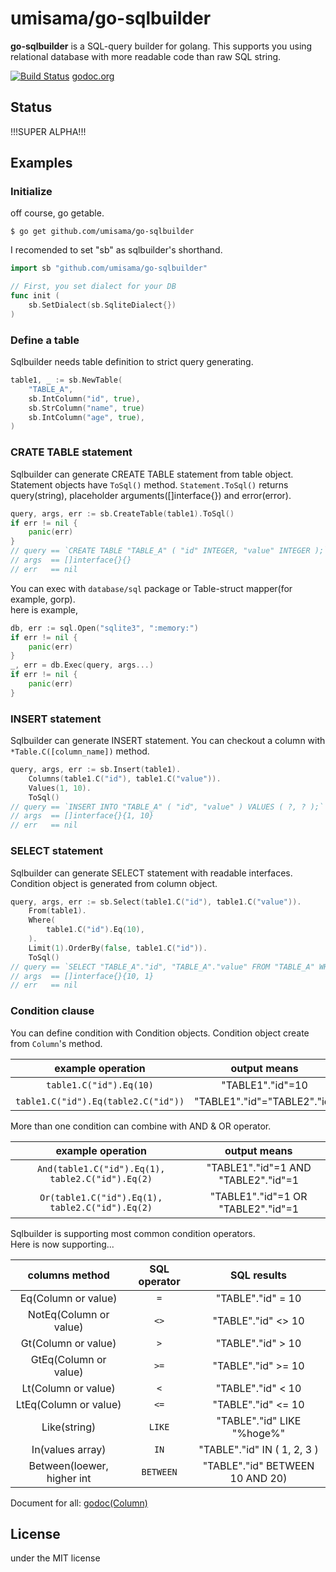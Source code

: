 # umisama/go-sqlbuilder
**go-sqlbuilder** is a SQL-query builder for golang.  This supports you using relational database with more readable code than raw SQL string.

[![Build Status](https://travis-ci.org/umisama/go-sqlbuilder.svg?branch=master)](https://travis-ci.org/umisama/go-sqlbuilder)
[godoc.org](http://godoc.org/github.com/umisama/go-sqlbuilder)

## Status
!!!SUPER ALPHA!!!

## Examples
### Initialize
off course, go getable.

```shell-script
$ go get github.com/umisama/go-sqlbuilder
```

I recomended to set "sb" as sqlbuilder's shorthand.

```go
import sb "github.com/umisama/go-sqlbuilder"

// First, you set dialect for your DB
func init (
	sb.SetDialect(sb.SqliteDialect{})
)
```

### Define a table
Sqlbuilder needs table definition to strict query generating.

```go
table1, _ := sb.NewTable(
	"TABLE_A",
	sb.IntColumn("id", true),
	sb.StrColumn("name", true)
	sb.IntColumn("age", true),
)
```

### CRATE TABLE statement
Sqlbuilder can generate CREATE TABLE statement from table object.  
Statement objects have ```ToSql()``` method.  ```Statement.ToSql()``` returns query(string), placeholder arguments([]interface{}) and error(error).

```go
query, args, err := sb.CreateTable(table1).ToSql()
if err != nil {
	panic(err)
}
// query == `CREATE TABLE "TABLE_A" ( "id" INTEGER, "value" INTEGER );`
// args  == []interface{}{}
// err   == nil
```

You can exec with ```database/sql``` package or Table-struct mapper(for example, gorp).  
here is example,

```go
db, err := sql.Open("sqlite3", ":memory:")
if err != nil {
	panic(err)
}
_, err = db.Exec(query, args...)
if err != nil {
	panic(err)
}
```

### INSERT statement
Sqlbuilder can generate INSERT statement.  You can checkout a column with ```*Table.C([column_name])``` method.

```go
query, args, err := sb.Insert(table1).
	Columns(table1.C("id"), table1.C("value")).
	Values(1, 10).
	ToSql()
// query == `INSERT INTO "TABLE_A" ( "id", "value" ) VALUES ( ?, ? );`
// args  == []interface{}{1, 10}
// err   == nil
```

### SELECT statement
Sqlbuilder can generate SELECT statement with readable interfaces.  Condition object is generated from column object.

```go
query, args, err := sb.Select(table1.C("id"), table1.C("value")).
	From(table1).
	Where(
		table1.C("id").Eq(10),
	).
	Limit(1).OrderBy(false, table1.C("id")).
	ToSql()
// query == `SELECT "TABLE_A"."id", "TABLE_A"."value" FROM "TABLE_A" WHERE "TABLE_A"."id"=? ORDER BY "TABLE_A"."id" ASC LIMIT ?;`
// args  == []interface{}{10, 1}
// err   == nil
```

### Condition clause
You can define condition with Condition objects.  Condition object create from ```Column```'s method.

| example operation                     |  output means              |
|:-------------------------------------:|:--------------------------:|
|```table1.C("id").Eq(10)```              | "TABLE1"."id"=10           |
|```table1.C("id").Eq(table2.C("id"))```    | "TABLE1"."id"="TABLE2"."id"|

More than one condition can combine with AND & OR operator.

| example operation                     |  output means              |
|:-------------------------------------:|:--------------------------:|
|```And(table1.C("id").Eq(1), table2.C("id").Eq(2)``` | "TABLE1"."id"=1 AND "TABLE2"."id"=1 |
|```Or(table1.C("id").Eq(1), table2.C("id").Eq(2)```  | "TABLE1"."id"=1 OR "TABLE2"."id"=1 |

Sqlbuilder is supporting most common condition operators.  
Here is now supporting...

| columns method        |SQL operator|      SQL results     |
|:---------------------:|:----------:|:--------------------:|
|Eq(Column or value)    | ```=```    | "TABLE"."id" = 10    |
|NotEq(Column or value) | ```<>```   | "TABLE"."id" <> 10   |
|Gt(Column or value)    | ```>```    | "TABLE"."id" > 10    |
|GtEq(Column or value)  | ```>=```   | "TABLE"."id" >= 10   |
|Lt(Column or value)    | ```<```    | "TABLE"."id" < 10    |
|LtEq(Column or value)  | ```<=```   | "TABLE"."id" <= 10   |
|Like(string)           | ```LIKE``` | "TABLE"."id" LIKE "%hoge%"   |
|In(values array)       | ```IN``` | "TABLE"."id" IN ( 1, 2, 3 ) |
|Between(loewer, higher int | ```BETWEEN``` | "TABLE"."id" BETWEEN 10 AND 20)|

Document for all: [godoc(Column)](http://godoc.org/github.com/umisama/go-sqlbuilder#Column)

## License
under the MIT license
